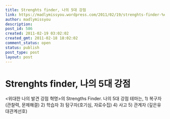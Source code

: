```yaml
---
title: Strenghts finder, 나의 5대 강점
link: https://madlymissyou.wordpress.com/2011/02/19/strenghts-finder-%eb%82%98%ec%9d%98-5%eb%8c%80-%ea%b0%95%ec%a0%90/
author: madlymissyou
description: 
post_id: 586
created: 2011-02-19 03:02:02
created_gmt: 2011-02-18 18:02:02
comment_status: open
status: publish
post_type: post
layout: post
---
```


# Strenghts finder, 나의 5대 강점

<위대한 나의 발견 강점 혁명>의 Strengths Finder. 나의 5대 강점 테마는, 1) 복구자 (관찰력, 문제해결) 2) 학습자 3) 탐구자(호기심, 자료수집) 4) 사고 5) 관계자 (깊은유대관계선호)